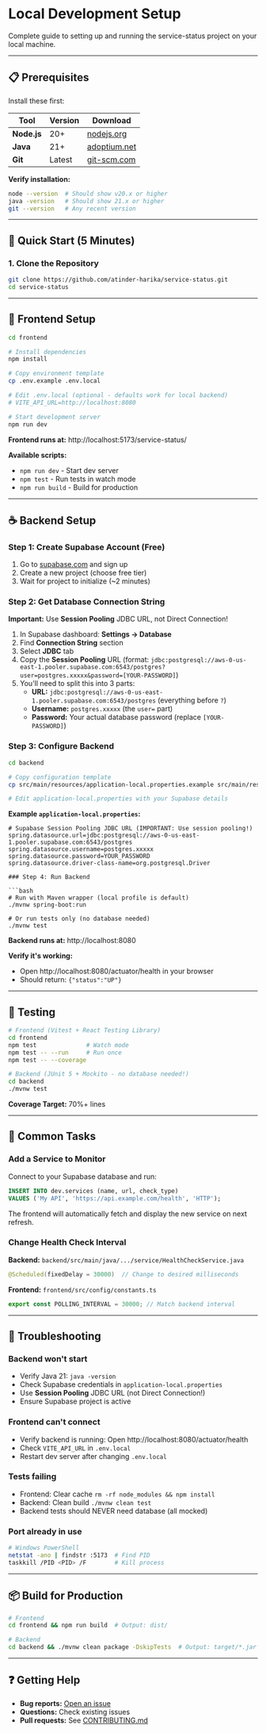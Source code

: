 # Local Development Setup

Complete guide to setting up and running the service-status project on your local machine.

---

## 📋 Prerequisites

Install these first:

| Tool | Version | Download |
|------|---------|----------|
| **Node.js** | 20+ | [nodejs.org](https://nodejs.org/) |
| **Java** | 21+ | [adoptium.net](https://adoptium.net/) |
| **Git** | Latest | [git-scm.com](https://git-scm.com/) |

**Verify installation:**
```bash
node --version  # Should show v20.x or higher
java -version   # Should show 21.x or higher
git --version   # Any recent version
```

---

## 🚀 Quick Start (5 Minutes)

### 1. Clone the Repository

```bash
git clone https://github.com/atinder-harika/service-status.git
cd service-status
```

---

## 🎨 Frontend Setup

```bash
cd frontend

# Install dependencies
npm install

# Copy environment template
cp .env.example .env.local

# Edit .env.local (optional - defaults work for local backend)
# VITE_API_URL=http://localhost:8080

# Start development server
npm run dev
```

**Frontend runs at:** http://localhost:5173/service-status/

**Available scripts:**
- `npm run dev` - Start dev server
- `npm test` - Run tests in watch mode
- `npm run build` - Build for production

---

## ☕ Backend Setup

### Step 1: Create Supabase Account (Free)

1. Go to [supabase.com](https://supabase.com) and sign up
2. Create a new project (choose free tier)
3. Wait for project to initialize (~2 minutes)

### Step 2: Get Database Connection String

**Important:** Use **Session Pooling** JDBC URL, not Direct Connection!

1. In Supabase dashboard: **Settings → Database**
2. Find **Connection String** section
3. Select **JDBC** tab
4. Copy the **Session Pooling** URL (format: `jdbc:postgresql://aws-0-us-east-1.pooler.supabase.com:6543/postgres?user=postgres.xxxxx&password=[YOUR-PASSWORD]`)
5. You'll need to split this into 3 parts:
   - **URL:** `jdbc:postgresql://aws-0-us-east-1.pooler.supabase.com:6543/postgres` (everything before `?`)
   - **Username:** `postgres.xxxxx` (the `user=` part)
   - **Password:** Your actual database password (replace `[YOUR-PASSWORD]`)

### Step 3: Configure Backend

```bash
cd backend

# Copy configuration template
cp src/main/resources/application-local.properties.example src/main/resources/application-local.properties

# Edit application-local.properties with your Supabase details
```

**Example `application-local.properties`:**
```properties
# Supabase Session Pooling JDBC URL (IMPORTANT: Use session pooling!)
spring.datasource.url=jdbc:postgresql://aws-0-us-east-1.pooler.supabase.com:6543/postgres
spring.datasource.username=postgres.xxxxx
spring.datasource.password=YOUR_PASSWORD
spring.datasource.driver-class-name=org.postgresql.Driver

### Step 4: Run Backend

```bash
# Run with Maven wrapper (local profile is default)
./mvnw spring-boot:run

# Or run tests only (no database needed)
./mvnw test
```

**Backend runs at:** http://localhost:8080

**Verify it's working:**
- Open http://localhost:8080/actuator/health in your browser
- Should return: `{"status":"UP"}`

---

## 🧪 Testing

```bash
# Frontend (Vitest + React Testing Library)
cd frontend
npm test              # Watch mode
npm test -- --run     # Run once
npm test -- --coverage

# Backend (JUnit 5 + Mockito - no database needed!)
cd backend
./mvnw test
```

**Coverage Target:** 70%+ lines

---

## 🔧 Common Tasks

### Add a Service to Monitor

Connect to your Supabase database and run:
```sql
INSERT INTO dev.services (name, url, check_type) 
VALUES ('My API', 'https://api.example.com/health', 'HTTP');
```

The frontend will automatically fetch and display the new service on next refresh.

### Change Health Check Interval

**Backend:** `backend/src/main/java/.../service/HealthCheckService.java`
```java
@Scheduled(fixedDelay = 30000)  // Change to desired milliseconds
```

**Frontend:** `frontend/src/config/constants.ts`
```typescript
export const POLLING_INTERVAL = 30000; // Match backend interval
```

---

## 🚨 Troubleshooting

### Backend won't start
- Verify Java 21: `java -version`
- Check Supabase credentials in `application-local.properties`
- Use **Session Pooling** JDBC URL (not Direct Connection!)
- Ensure Supabase project is active

### Frontend can't connect
- Verify backend is running: Open http://localhost:8080/actuator/health
- Check `VITE_API_URL` in `.env.local`
- Restart dev server after changing `.env.local`

### Tests failing
- Frontend: Clear cache `rm -rf node_modules && npm install`
- Backend: Clean build `./mvnw clean test`
- Backend tests should NEVER need database (all mocked)

### Port already in use
```bash
# Windows PowerShell
netstat -ano | findstr :5173  # Find PID
taskkill /PID <PID> /F        # Kill process
```

---

## 📦 Build for Production

```bash
# Frontend
cd frontend && npm run build  # Output: dist/

# Backend
cd backend && ./mvnw clean package -DskipTests  # Output: target/*.jar
```

---

## ❓ Getting Help

- **Bug reports:** [Open an issue](https://github.com/atinder-harika/service-status/issues)
- **Questions:** Check existing issues
- **Pull requests:** See [CONTRIBUTING.md](CONTRIBUTING.md)
